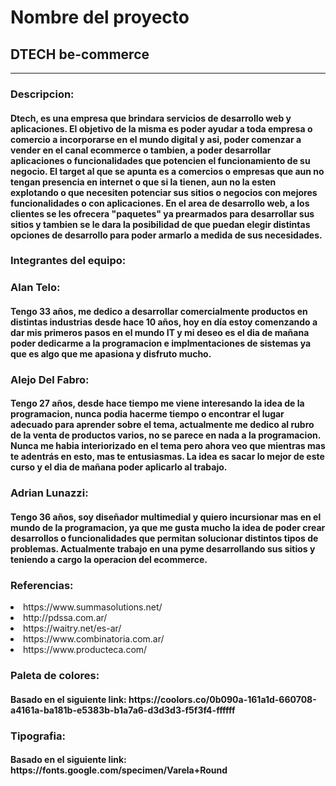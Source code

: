 # Nombre del proyecto 

## DTECH be-commerce

___
 
### Descripcion:

  

<h4> Dtech, es una empresa que brindara servicios de desarrollo web y aplicaciones.
El objetivo de la misma es poder ayudar a toda  empresa o comercio a incorporarse en el mundo digital y asi, poder comenzar a vender en el canal ecommerce o tambien, a poder desarrollar aplicaciones o funcionalidades que potencien el funcionamiento de su negocio.
El target al que se apunta es a comercios o empresas que aun no tengan presencia en internet o que si la tienen, aun no la esten explotando o que necesiten potenciar sus sitios o negocios con mejores funcionalidades o con aplicaciones.
En el area de desarrollo web, a los clientes se les ofrecera "paquetes" ya prearmados para desarrollar sus sitios y tambien se le dara la posibilidad de que puedan elegir distintas opciones de desarrollo para poder armarlo a medida de sus necesidades. </h4>

### Integrantes del equipo:

<h3>Alan Telo:</h3> <h4> Tengo 33 años, me dedico a desarrollar comercialmente productos en distintas industrias desde hace 10 años, hoy en día estoy comenzando a dar mis primeros pasos en el mundo IT y mi deseo es el dia de mañana poder dedicarme a la programacion e implmentaciones de sistemas ya que es algo que me apasiona y disfruto mucho. </h4>  

<h3> Alejo Del Fabro:</h3> <h4>Tengo 27 años, desde hace tiempo me viene interesando la idea de la programacion, nunca podia hacerme tiempo o encontrar el lugar adecuado para aprender sobre el tema, actualmente me dedico al rubro de la venta de productos varios, no se parece en nada a la programacion. Nunca me habia interiorizado en el tema pero ahora veo que mientras mas te adentrás en esto, mas te entusiasmas. La idea es sacar lo mejor de este curso y el dia de mañana poder aplicarlo al trabajo.</h4>

<h3>Adrian Lunazzi: </h3> <h4>Tengo 36 años, soy diseñador multimedial y quiero incursionar mas en el mundo de la programacion, ya que me gusta mucho la idea de poder crear
desarrollos o funcionalidades que permitan solucionar distintos tipos de problemas. Actualmente trabajo en una pyme desarrollando sus sitios y teniendo a cargo
la operacion del ecommerce.</h4>

### Referencias:

<up>
  <li>https://www.summasolutions.net/</li>
  <li>http://pdssa.com.ar/</li>
  <li>https://waitry.net/es-ar/</li>
  <li>https://www.combinatoria.com.ar/</li>
  <li>https://www.producteca.com/</li>
<up>

### Paleta de colores:
<h4>Basado en el siguiente link: https://coolors.co/0b090a-161a1d-660708-a4161a-ba181b-e5383b-b1a7a6-d3d3d3-f5f3f4-ffffff </h4>

### Tipografia:
<h4>Basado en el siguiente link: https://fonts.google.com/specimen/Varela+Round </h4>


